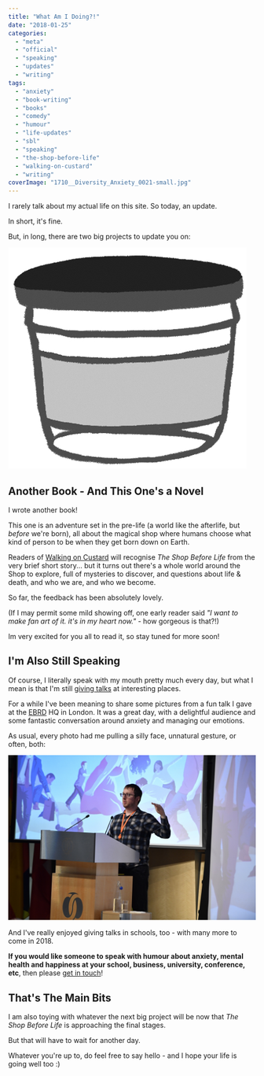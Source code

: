 ```yaml
---
title: "What Am I Doing?!"
date: "2018-01-25"
categories: 
  - "meta"
  - "official"
  - "speaking"
  - "updates"
  - "writing"
tags: 
  - "anxiety"
  - "book-writing"
  - "books"
  - "comedy"
  - "humour"
  - "life-updates"
  - "sbl"
  - "speaking"
  - "the-shop-before-life"
  - "walking-on-custard"
  - "writing"
coverImage: "1710__Diversity_Anxiety_0021-small.jpg"
---
```


I rarely talk about my actual life on this site. So today, an update.

In short, it's fine.

But, in long, there are two big projects to update you on:

![](images/chapterheading3cropped.jpg)

<!--more-->

## Another Book - And This One's a Novel

I wrote another book!

This one is an adventure set in the pre-life (a world like the afterlife, but _before_ we're born), all about the magical shop where humans choose what kind of person to be when they get born down on Earth.

Readers of [Walking on Custard](https://www.walkingoncustard.com/the-book-for-anxious-humans/) will recognise _The Shop Before Life_ from the very brief short story... but it turns out there's a whole world around the Shop to explore, full of mysteries to discover, and questions about life & death, and who we are, and who we become.

So far, the feedback has been absolutely lovely.

(If I may permit some mild showing off, one early reader said _"I want to make fan art of it. it's in my heart now."_ - how gorgeous is that?!)

Im very excited for you all to read it, so stay tuned for more soon!

## I'm Also Still Speaking

Of course, I literally speak with my mouth pretty much every day, but what I mean is that I'm still [giving talks](https://www.walkingoncustard.com/speaking/) at interesting places.

For a while I've been meaning to share some pictures from a fun talk I gave at the [EBRD](http://ebrd.com) HQ in London. It was a great day, with a delightful audience and some fantastic conversation around anxiety and managing our emotions.

As usual, every photo had me pulling a silly face, unnatural gesture, or often, both:

![This is a POWERFUL GESTURE](images/1710__Diversity_Anxiety_0021-small.jpg)

And I've really enjoyed giving talks in schools, too - with many more to come in 2018.

**If you would like someone to speak with humour about anxiety, mental health and happiness at your school, business, university, conference, etc**, then please [get in touch](https://www.walkingoncustard.com/contact/)!

## That's The Main Bits

I am also toying with whatever the next big project will be now that _The Shop Before Life_ is approaching the final stages.

But that will have to wait for another day.

Whatever you're up to, do feel free to say hello - and I hope your life is going well too :)
